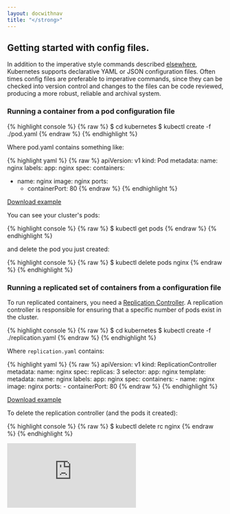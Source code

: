 ```yaml
---
layout: docwithnav
title: "</strong>"
---
```

<!-- BEGIN MUNGE: UNVERSIONED_WARNING -->


<!-- END MUNGE: UNVERSIONED_WARNING -->

## Getting started with config files.

In addition to the imperative style commands described [elsewhere](simple-nginx.html), Kubernetes
supports declarative YAML or JSON configuration files.  Often times config files are preferable
to imperative commands, since they can be checked into version control and changes to the files
can be code reviewed, producing a more robust, reliable and archival system.

### Running a container from a pod configuration file

{% highlight console %}
{% raw %}
$ cd kubernetes
$ kubectl create -f ./pod.yaml
{% endraw %}
{% endhighlight %}

Where pod.yaml contains something like:

<!-- BEGIN MUNGE: EXAMPLE pod.yaml -->

{% highlight yaml %}
{% raw %}
apiVersion: v1
kind: Pod
metadata:
  name: nginx
  labels:
    app: nginx
spec:
  containers:
  - name: nginx
    image: nginx
    ports:
    - containerPort: 80
{% endraw %}
{% endhighlight %}

[Download example](pod.yaml?raw=true)
<!-- END MUNGE: EXAMPLE pod.yaml -->

You can see your cluster's pods:

{% highlight console %}
{% raw %}
$ kubectl get pods
{% endraw %}
{% endhighlight %}

and delete the pod you just created:

{% highlight console %}
{% raw %}
$ kubectl delete pods nginx
{% endraw %}
{% endhighlight %}

### Running a replicated set of containers from a configuration file

To run replicated containers, you need a [Replication Controller](replication-controller.html).
A replication controller is responsible for ensuring that a specific number of pods exist in the
cluster.

{% highlight console %}
{% raw %}
$ cd kubernetes
$ kubectl create -f ./replication.yaml
{% endraw %}
{% endhighlight %}

Where `replication.yaml` contains:

<!-- BEGIN MUNGE: EXAMPLE replication.yaml -->

{% highlight yaml %}
{% raw %}
apiVersion: v1
kind: ReplicationController
metadata:
  name: nginx
spec:
  replicas: 3
  selector:
    app: nginx
  template:
    metadata:
      name: nginx
      labels:
        app: nginx
    spec:
      containers:
      - name: nginx
        image: nginx
        ports:
        - containerPort: 80
{% endraw %}
{% endhighlight %}

[Download example](replication.yaml?raw=true)
<!-- END MUNGE: EXAMPLE replication.yaml -->

To delete the replication controller (and the pods it created):

{% highlight console %}
{% raw %}
$ kubectl delete rc nginx
{% endraw %}
{% endhighlight %}


<!-- BEGIN MUNGE: GENERATED_ANALYTICS -->
[![Analytics](https://kubernetes-site.appspot.com/UA-36037335-10/GitHub/docs/user-guide/simple-yaml.md?pixel)]()
<!-- END MUNGE: GENERATED_ANALYTICS -->


